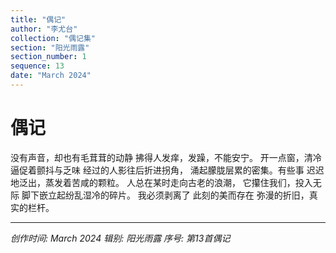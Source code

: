 ```yaml
---
title: "偶记"
author: "李尤台"
collection: "偶记集"
section: "阳光雨露"
section_number: 1
sequence: 13
date: "March 2024"
---
```


# 偶记

没有声音，却也有毛茸茸的动静
拂得人发痒，发躁，不能安宁。
开一点窗，清冷逼促着颤抖与乏味
经过的人影往后折进拐角，
涌起朦胧层累的密集。有些事
迟迟地泛出，蒸发着苦咸的颗粒。
人总在某时走向古老的浪潮，
它攥住我们，投入无际
脚下嵌立起纷乱湿冷的碎片。
我必须剥离了 此刻的美而存在
弥漫的折旧，真实的栏杆。

---
*创作时间: March 2024*
*辑别: 阳光雨露*
*序号: 第13首偶记*
